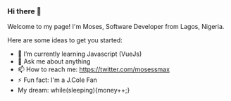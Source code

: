 ### Hi there 👋

Welcome to my page!
I'm Moses, Software Developer from  Lagos, Nigeria.
<!--
**adebayo-moses/Adebayo-Moses** is a ✨ _special_ ✨ repository because its `README.md` (this file) appears on your GitHub profile. -->

Here are some ideas to get you started:

- 🌱 I’m currently learning Javascript (VueJs)
- 💬 Ask me about anything
- 📫 How to reach me: https://twitter.com/mosessmax
- ⚡ Fun fact: I'm a J.Cole Fan
- My dream: while(sleeping){money++;}


<!-- [![Moses's github stats](https://github-readme-stats.vercel.app/api?username=adebayo-moses)](https://github.com/adebayo-moses/github-readme-stats) -->
